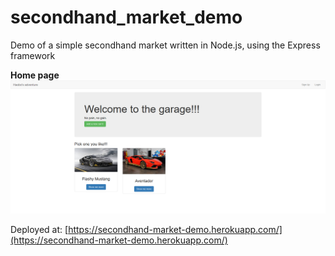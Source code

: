 # secondhand_market_demo
Demo of a simple secondhand market written in Node.js, using the Express framework

**Home page**
![Home page](/second-hand.png)

Deployed at: [https://secondhand-market-demo.herokuapp.com/](https://secondhand-market-demo.herokuapp.com/)
